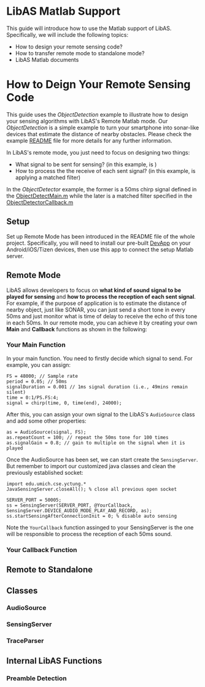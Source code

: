 # LibAS Matlab Support
This guide will introduce how to use the Matlab support of LibAS. Specifically, we will include the following topics:
- How to design your remote sensing code?
- How to transfer remote mode to standalone mode?
- LibAS Matlab documents

# How to Deign Your Remote Sensing Code
This guide uses the *ObjectDetection* example to illustrate how to design your sensing algorithms with LibAS's Remote Matlab mode. Our *ObjectDetection* is a simple example to turn your smartphone into sonar-like devices that estimate the distance of nearby obstacles. Please check the example [README](/README.md) file for more details for any further information.

In LibAS's remote mode, you just need to focus on designing two things:
- What signal to be sent for sensing? (in this example, is )
- How to process the the receive of each sent signal? (in this example, is applying a matched filter)

In the *ObjectDetector* example, the former is a 50ms chirp signal defined in the [ObjectDetectMain.m](/Example/ObjectDetector/Matlab/ObjectDetectorMain.m) while the later is a matched filter specified in the [ObjectDetectorCallback.m](/Example/ObjectDetector/Matlab/ObjectDetectorCallback.m)

## Setup
Set up Remote Mode has been introduced in the README file of the whole project. Specifically, you will need to install our pre-built [DevApp]() on your Android/iOS/Tizen devices, then use this app to connect the setup Matlab server.

## Remote Mode
LibAS allows developers to focus on **what kind of sound signal to be played for sensing** and **how to process the reception of each sent signal**. For example, if the purpose of application is to estimate the distance of nearby object, just like SONAR, you can just send a short tone in every 50ms and just monitor what is time of delay to receive the echo of this tone in each 50ms. In our remote mode, you can achieve it by creating your own **Main** and **Callback** functions as shown in the following:

### Your Main Function
In your main function. You need to firstly decide which signal to send. For example, you can assign:

```
FS = 48000; // Sample rate
period = 0.05; // 50ms
signalDuration = 0.001 // 1ms signal duration (i.e., 49mins remain silent)
time = 0:1/PS.FS:4;
signal = chirp(time, 0, time(end), 24000);
```

After this, you can assign your own signal to the LibAS's ```AudioSource``` class and add some other properties:
```
as = AudioSource(signal, FS);
as.repeatCount = 100; // repeat the 50ms tone for 100 times
as.signalGain = 0.8; // gain to multiple on the signal when it is played
```

Once the AudioSource has been set, we can start create the ```SensingServer```. But remember to import our customized java classes and clean the previously established socket:
```
import edu.umich.cse.yctung.*
JavaSensingServer.closeAll(); % close all previous open socket

SERVER_PORT = 50005;
ss = SensingServer(SERVER_PORT, @YourCallback, SensingServer.DEVICE_AUDIO_MODE_PLAY_AND_RECORD, as);
ss.startSensingAfterConnectionInit = 0; % disable auto sensing
```

Note the ```YourCallback``` function assinged to your SensingServer is the one will be responsible to process the reception of each 50ms sound.


### Your Callback Function


## Remote  to Standalone


## Classes

### AudioSource


### SensingServer

### TraceParser

## Internal LibAS Functions

### Preamble Detection
